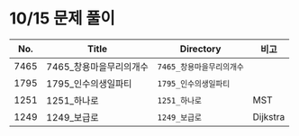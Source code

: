 # 10/15 문제 풀이

| No.  | Title                   | Directory                 | 비고     |
| ---- | ----------------------- | ------------------------- | -------- |
| 7465 | 7465_창용마을무리의개수 | `7465_창용마을무리의개수` |          |
| 1795 | 1795_인수의생일파티     | `1795_인수의생일파티`     |          |
| 1251 | 1251_하나로             | `1251_하나로`             | MST      |
| 1249 | 1249_보급로             | `1249_보급로`             | Dijkstra |

















